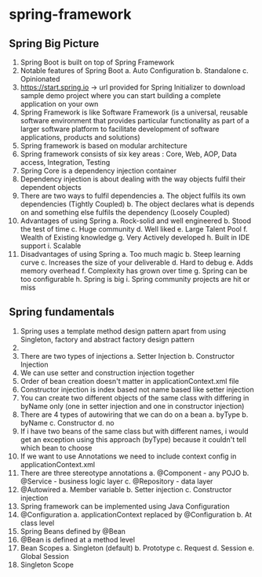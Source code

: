 # spring-framework

## Spring Big Picture

1. Spring Boot is built on top of Spring Framework
2. Notable features of Spring Boot
	a. Auto Configuration
	b. Standalone
	c. Opinionated
3. https://start.spring.io -> url provided for Spring Initializer to download sample demo project where you can start building a complete application on your own
4. Spring Framework is like Software Framework (is a universal, reusable software environment that provides particular functionality as part of a larger software platform to facilitate development of software applications, products and solutions)
5. Spring framework is based on modular architecture
6. Spring framework consists of six key areas : Core, Web, AOP, Data access, Integration, Testing
7. Spring Core is a dependency injection container
8. Dependency injection is about dealing with the way objects fulfil their dependent objects
9. There are two ways to fulfil dependencies
	a. The object fulfils its own dependencies (Tightly Coupled)
	b. The object declares what is depends on and something else fulfils the dependency (Loosely Coupled)
10. Advantages of using Spring
	a. Rock-solid and well engineered
	b. Stood the test of time
	c. Huge community
	d. Well liked
	e. Large Talent Pool
	f. Wealth of Existing knowledge
	g. Very Actively developed
	h. Built in IDE support
	i. Scalable
11. Disadvantages of using Spring
	a. Too much magic
	b. Steep learning curve
	c. Increases the size of your deliverable
	d. Hard to debug
	e. Adds memory overhead
	f. Complexity has grown over time
	g. Spring can be too configurable
	h. Spring is big
	i. Spring community projects are hit or miss

## Spring fundamentals
1. Spring uses a template method design pattern apart from using Singleton, factory and abstract factory design pattern
2. 
3. There are two types of injections 
	a. Setter Injection
	b. Constructor Injection
4. We can use setter and construction injection together
5. Order of bean creation doesn't matter in applicationContext.xml file
6. Constructor injection is index based not name based like setter injection
7. You can create two different objects of the same class with differing in byName only (one in setter injection and one in constructor injection)
8. There are 4 types of autowiring that we can do on a bean
	a. byType
	b. byName
	c. Constructor
	d. no
9. If i have two beans of the same class but with different names, i would get an exception using this approach (byType) because it couldn't tell which bean to choose
10. If we want to use Annotations we need to include context config in applicationContext.xml
11. There are three stereotype annotations
	a. @Component - any POJO 
	b. @Service         - business logic layer
	c. @Repository  -  data layer
12. @Autowired
	a. Member variable
	b. Setter injection
	c. Constructor injection
13. Spring framework can be implemented using Java Configuration
14. @Configuration 
	a. applicationContext replaced by @Configuration
	b. At class level
15. Spring Beans defined by @Bean
16. @Bean is defined at a method level
17. Bean Scopes
	a. Singleton (default)
	b. Prototype
	c. Request
	d. Session
	e. Global Session
18. Singleton Scope
